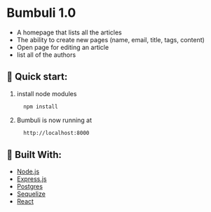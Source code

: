 # Bumbuli 1.0 

* A homepage that lists all the articles
* The ability to create new pages (name, email, title, tags, content)
* Open page for editing an article 
* list all of the authors

## 🚀 Quick start:

1.  install node modules  

    ```sh
      npm install
    ```
2. Bumbuli is now running at
    ```sh
      http://localhost:8000
    ```


## 🚀 Built With:

* [Node.js](https://nodejs.org/en/docs/)
* [Express.js](https://expressjs.com) 
* [Postgres](https://www.postgresql.org)
* [Sequelize](https://sequelize.org)
* [React](https://reactjs.org/docs/getting-started.html) 




